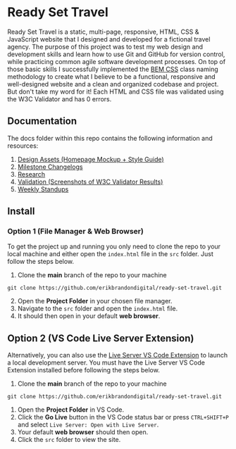 # Ready Set Travel

Ready Set Travel is a static, multi-page, responsive, HTML, CSS & JavaScript website that I designed and developed for a fictional travel agency. The purpose of this project was to test my web design and development skills and learn how to use Git and GitHub for version control, while practicing common agile software development processes. On top of those basic skills I successfully implemented the [BEM CSS](https://getbem.com) class naming methodology to create what I believe to be a functional, responsive and well-designed website and a clean and organized codebase and project. But don't take my word for it! Each HTML and CSS file was validated using the W3C Validator and has 0 errors.

## Documentation

The docs folder within this repo contains the following information and resources:

1. [Design Assets (Homepage Mockup + Style Guide)](docs/design-assets/)
2. [Milestone Changelogs](docs/milestones/)
3. [Research](docs/research/)
4. [Validation (Screenshots of W3C Validator Results)](docs/validation/)
5. [Weekly Standups](docs/weekly-standups/)

## Install

### Option 1 (File Manager & Web Browser)

To get the project up and running you only need to clone the repo to your local machine and either open the `index.html` file in the `src` folder. Just follow the steps below.

1. Clone the **main** branch of the repo to your machine

```
git clone https://github.com/erikbrandondigital/ready-set-travel.git
```

2. Open the **Project Folder** in your chosen file manager.
3. Navigate to the `src` folder and open the `index.html` file.
4. It should then open in your default **web browser**.

## Option 2 (VS Code Live Server Extension)

Alternatively, you can also use the [Live Server VS Code Extension](https://marketplace.visualstudio.com/items?itemName=ritwickdey.LiveServer) to launch a local development server. You must have the Live Server VS Code Extension installed before following the steps below.

1. Clone the **main** branch of the repo to your machine

```
git clone https://github.com/erikbrandondigital/ready-set-travel.git
```

1. Open the **Project Folder** in VS Code.
2. Click the **Go Live** button in the VS Code status bar or press `CTRL+SHIFT+P` and select `Live Server: Open with Live Server`.
3. Your default **web browser** should then open.
4. Click the `src` folder to view the site.
